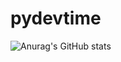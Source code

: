 # pydevtime
![Anurag's GitHub stats](https://github-readme-stats.vercel.app/api?username=tvtrong&theme=outrun&show_icons=true)

